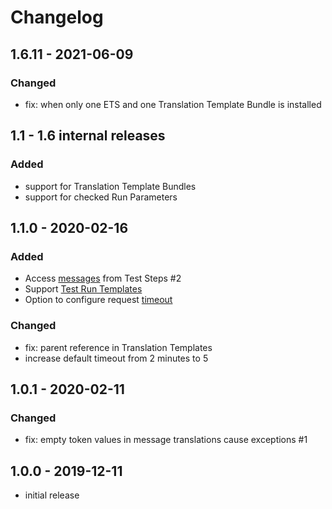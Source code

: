 # Changelog

## 1.6.11 - 2021-06-09

### Changed
- fix: when only one ETS and one Translation Template Bundle is installed

## 1.1 - 1.6 internal releases

### Added
- support for Translation Template Bundles
- support for checked Run Parameters

## 1.1.0 - 2020-02-16

### Added
- Access [messages](https://interactive-instruments.github.io/etf-client/javadoc/de/interactive_instruments/etf/client/TestStepResult.html) from Test Steps #2
- Support [Test Run Templates](https://interactive-instruments.github.io/etf-client/javadoc/de/interactive_instruments/etf/client/TestRunTemplate.html)
- Option to configure request [timeout](https://interactive-instruments.github.io/etf-client/javadoc/de/interactive_instruments/etf/client/EtfValidatorClient.html#timeout(java.time.Duration))

### Changed
- fix: parent reference in Translation Templates
- increase default timeout from 2 minutes to 5


## 1.0.1 - 2020-02-11

### Changed
- fix: empty token values in message translations cause exceptions #1


## 1.0.0 - 2019-12-11

- initial release
